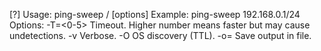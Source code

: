 [?] Usage: ping-sweep <IPv4 address>/<netmask> [options]
    Example: ping-sweep 192.168.0.1/24
    Options:
	-T=<0-5>	Timeout. Higher number means faster but may cause undetections.
	-v	Verbose.
	-O	OS discovery (TTL).
	-o=<file>	Save output in file.

